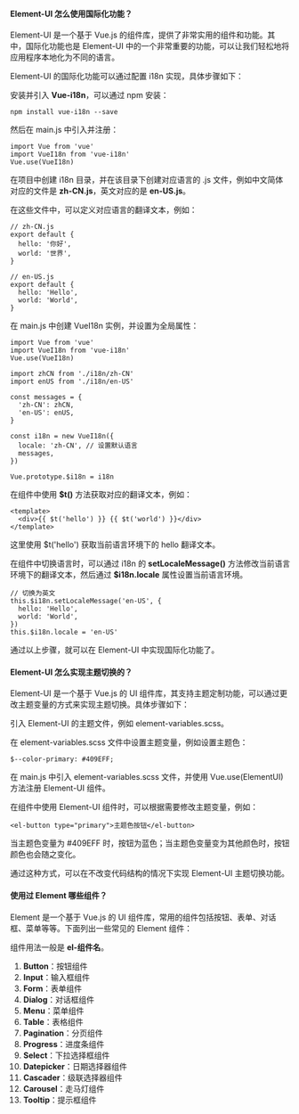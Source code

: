 <!--
 * @Author: Shu Binqi
 * @Date: 2023-02-24 21:07:13
 * @LastEditors: Shu Binqi
 * @LastEditTime: 2023-03-04 19:00:02
 * @Description: Element-UI 面试题（3题）
 * @Version: 1.0.0
 * @FilePath: \interviewQuestions\前端框架\UI\Element-UI.md
-->

#### Element-UI 怎么使用国际化功能？

Element-UI 是一个基于 Vue.js 的组件库，提供了非常实用的组件和功能。其中，国际化功能也是 Element-UI 中的一个非常重要的功能，可以让我们轻松地将应用程序本地化为不同的语言。

Element-UI 的国际化功能可以通过配置 i18n 实现，具体步骤如下：

安装并引入 **Vue-i18n**，可以通过 npm 安装：

```
npm install vue-i18n --save
```

然后在 main.js 中引入并注册：

```
import Vue from 'vue'
import VueI18n from 'vue-i18n'
Vue.use(VueI18n)
```

在项目中创建 i18n 目录，并在该目录下创建对应语言的 .js 文件，例如中文简体对应的文件是 **zh-CN.js**，英文对应的是 **en-US.js**。

在这些文件中，可以定义对应语言的翻译文本，例如：

```
// zh-CN.js
export default {
  hello: '你好',
  world: '世界',
}

// en-US.js
export default {
  hello: 'Hello',
  world: 'World',
}
```

在 main.js 中创建 VueI18n 实例，并设置为全局属性：

```
import Vue from 'vue'
import VueI18n from 'vue-i18n'
Vue.use(VueI18n)

import zhCN from './i18n/zh-CN'
import enUS from './i18n/en-US'

const messages = {
  'zh-CN': zhCN,
  'en-US': enUS,
}

const i18n = new VueI18n({
  locale: 'zh-CN', // 设置默认语言
  messages,
})

Vue.prototype.$i18n = i18n
```

在组件中使用 **$t()** 方法获取对应的翻译文本，例如：

```
<template>
  <div>{{ $t('hello') }} {{ $t('world') }}</div>
</template>
```

这里使用 $t('hello') 获取当前语言环境下的 hello 翻译文本。

在组件中切换语言时，可以通过 i18n 的 **setLocaleMessage()** 方法修改当前语言环境下的翻译文本，然后通过 **$i18n.locale** 属性设置当前语言环境。

```
// 切换为英文
this.$i18n.setLocaleMessage('en-US', {
  hello: 'Hello',
  world: 'World',
})
this.$i18n.locale = 'en-US'
```

通过以上步骤，就可以在 Element-UI 中实现国际化功能了。

#### Element-UI 怎么实现主题切换的？

Element-UI 是一个基于 Vue.js 的 UI 组件库，其支持主题定制功能，可以通过更改主题变量的方式来实现主题切换。具体步骤如下：

引入 Element-UI 的主题文件，例如 element-variables.scss。

在 element-variables.scss 文件中设置主题变量，例如设置主题色：

```
$--color-primary: #409EFF;
```

在 main.js 中引入 element-variables.scss 文件，并使用 Vue.use(ElementUI) 方法注册 Element-UI 组件。

在组件中使用 Element-UI 组件时，可以根据需要修改主题变量，例如：

```
<el-button type="primary">主题色按钮</el-button>
```

当主题色变量为 #409EFF 时，按钮为蓝色；当主题色变量变为其他颜色时，按钮颜色也会随之变化。

通过这种方式，可以在不改变代码结构的情况下实现 Element-UI 主题切换功能。

#### 使用过 Element 哪些组件？

Element 是一个基于 Vue.js 的 UI 组件库，常用的组件包括按钮、表单、对话框、菜单等等。下面列出一些常见的 Element 组件：

组件用法一般是 **el-组件名**。

1. **Button**：按钮组件
1. **Input**：输入框组件
1. **Form**：表单组件
1. **Dialog**：对话框组件
1. **Menu**：菜单组件
1. **Table**：表格组件
1. **Pagination**：分页组件
1. **Progress**：进度条组件
1. **Select**：下拉选择框组件
1. **Datepicker**：日期选择器组件
1. **Cascader**：级联选择器组件
1. **Carousel**：走马灯组件
1. **Tooltip**：提示框组件
